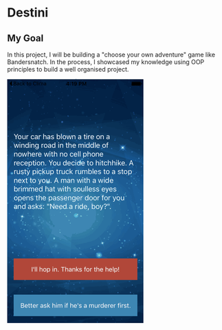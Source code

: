 # Destini

## My Goal

In this project, I will be building a "choose your own adventure" game like Bandersnatch. In the process, I showcased my knowledge using OOP principles to build a well organised project.

![Finished App](https://github.com/Michaelalo1/images/blob/master/Destini.gif)
